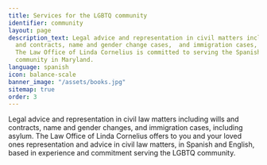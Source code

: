 ```yaml
---
title: Services for the LGBTQ community
identifier: community
layout: page
description_text: Legal advice and representation in civil matters including wills
  and contracts, name and gender change cases,  and immigration cases, including asylum.
  The Law Office of Linda Cornelius is committed to serving the Spanish speaking LGBTQ
  community in Maryland.
language: spanish
icon: balance-scale
banner_image: "/assets/books.jpg"
sitemap: true
order: 3
---
```


Legal advice and representation in civil law matters including wills and contracts, name and gender changes, and immigration cases, including asylum. The Law Office of Linda Cornelius offers to you and your loved ones representation and advice in civil law matters, in Spanish and English, based in experience and commitment serving the LGBTQ community.